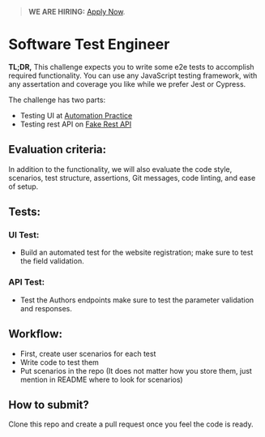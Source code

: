 > **WE ARE HIRING:** [Apply Now](https://www.knawat.com/career/).

# Software Test Engineer

<strong>TL;DR,</strong> This challenge expects you to write some e2e tests to accomplish required functionality. You can use any JavaScript testing framework, with any assertation and coverage you like while we prefer Jest or Cypress.

The challenge has two parts:
- Testing UI at [Automation Practice](http://automationpractice.com/)
- Testing rest API on [Fake Rest API](https://fakerestapi.azurewebsites.net/)

## Evaluation criteria:

In addition to the functionality, we will also evaluate the code style, scenarios, test structure, assertions, Git messages, code linting, and ease of setup.

## Tests:

### UI Test:
- Build an automated test for the website registration; make sure to test the field validation.

### API Test:
- Test the Authors endpoints make sure to test the parameter validation and responses.

## Workflow:

- First, create user scenarios for each test
- Write code to test them
- Put scenarios in the repo (It does not matter how you store them, just mention in README where to look for scenarios)

## How to submit?

Clone this repo and create a pull request once you feel the code is ready.
